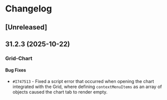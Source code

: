 # Changelog

## [Unreleased]

## 31.2.3 (2025-10-22)

### Grid-Chart

#### Bug Fixes

- `#I747513` - Fixed a script error that occurred when opening the chart integrated with the Grid, where defining `contextMenuItems` as an array of objects caused the chart tab to render empty.
